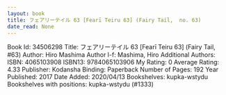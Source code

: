 ```yaml
---
layout: book
title: フェアリーテイル 63 [Fearī Teiru 63] (Fairy Tail,  no. 63)
date_read: None
---
```


Book Id: 34506298
Title: フェアリーテイル 63 [Fearī Teiru 63] (Fairy Tail, #63)
Author: Hiro Mashima
Author l-f: Mashima, Hiro
Additional Authors: 
ISBN: 4065103908
ISBN13: 9784065103906
My Rating: 0
Average Rating: 4.33
Publisher: Kodansha
Binding: Paperback
Number of Pages: 192
Year Published: 2017
Date Added: 2020/04/13
Bookshelves: kupka-wstydu
Bookshelves with positions: kupka-wstydu (#1333)

